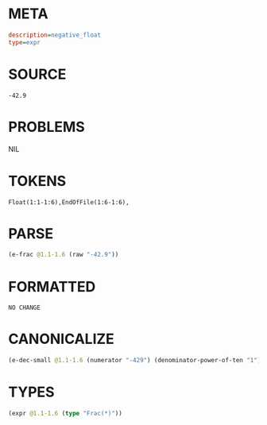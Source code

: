 # META
~~~ini
description=negative_float
type=expr
~~~
# SOURCE
~~~roc
-42.9
~~~
# PROBLEMS
NIL
# TOKENS
~~~zig
Float(1:1-1:6),EndOfFile(1:6-1:6),
~~~
# PARSE
~~~clojure
(e-frac @1.1-1.6 (raw "-42.9"))
~~~
# FORMATTED
~~~roc
NO CHANGE
~~~
# CANONICALIZE
~~~clojure
(e-dec-small @1.1-1.6 (numerator "-429") (denominator-power-of-ten "1") (value "-42.9"))
~~~
# TYPES
~~~clojure
(expr @1.1-1.6 (type "Frac(*)"))
~~~
